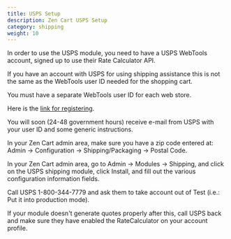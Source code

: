 ```yaml
---
title: USPS Setup 
description: Zen Cart USPS Setup 
category: shipping 
weight: 10
---
```


In order to use the USPS module, you need to have a USPS WebTools account, signed up to use their Rate Calculator API.

If you have an account with USPS for using shipping assistance this is not the same as the WebTools user ID needed for the shopping cart.

You must have a separate WebTools user ID for each web store.

Here is the [link for registering](https://www.usps.com/business/web-tools-apis/welcome.htm).

You will soon (24-48 government hours) receive e-mail from USPS with your user ID and some generic instructions.

In your Zen Cart admin area, make sure you have a zip code entered at: Admin -> Configuration -> Shipping/Packaging -> Postal Code.

In your Zen Cart admin area, go to Admin -> Modules -> Shipping, and click on the USPS shipping module, click Install, and fill out the various configuration information fields.

Call USPS 1-800-344-7779 and ask them to take account out of Test (i.e.: Put it into production mode).

If your module doesn't generate quotes properly after this, call USPS back and make sure they have enabled the RateCalculator on your account profile.

